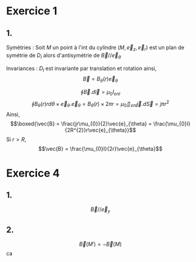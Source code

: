 # Exercice 1
## 1.
Symétries : 
Soit $M$ un point à l'int du cylindre $(M, \vec{e}_{z}, \vec{e}_{r})$ est un plan de symétrie de $D_{I}$ alors d'antisymétrie de $\vec{B} // \vec{e}_{\theta}$ 

Invariances :
$D_{I}$ est invariante par translation et rotation ainsi, 
$$\vec{B} = B_{\theta}(r)\vec{e}_{\theta}$$

$$\oint \vec{B} . d\vec{l} = \mu_{0}I_{enl}$$
$$\oint B_{\theta}(r)rd\theta \times\vec{e}_{\theta}.\vec{e}_{\theta} = B_{\theta}(r) \times 2\pi r = \mu_{0} \iint_{enl} \vec{j}.d\vec{S} = j\pi r^{2} $$
Ainsi, 
$$\boxed{\vec{B} = \frac{jr\mu_{0}}{2}\vec{e}_{\theta} = \frac{\mu_{0}I}{2R^{2}}r\vec{e}_{\theta}}$$
Si $r>R$, 
$$\vec{B} = \frac{\mu_{0}I}{2r}\vec{e}_{\theta}$$

# Exercice 4
## 1.
$$\vec{B} // \vec{e}_{y}$$
## 2.
$$\vec{B}(M') = -\vec{B}(M)$$
ca
